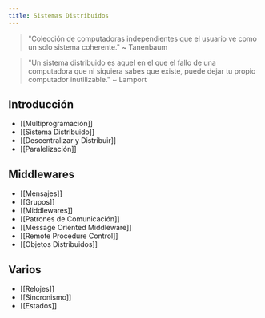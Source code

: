```yaml
---
title: Sistemas Distribuidos
---
```


> "Colección de computadoras independientes que el usuario ve como un solo sistema coherente." ~ Tanenbaum

> "Un sistema distribuido es aquel en el que el fallo de una computadora que ni siquiera sabes que existe, puede dejar tu propio computador inutilizable." ~ Lamport

## Introducción

- [[Multiprogramación]]
- [[Sistema Distribuido]]
- [[Descentralizar y Distribuir]]
- [[Paralelización]]

## Middlewares

- [[Mensajes]]
- [[Grupos]]
- [[Middlewares]]
- [[Patrones de Comunicación]]
- [[Message Oriented Middleware]]
- [[Remote Procedure Control]]
- [[Objetos Distribuidos]]

## Varios

- [[Relojes]]
- [[Sincronismo]]
- [[Estados]]
